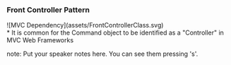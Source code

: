 ###  Front Controller Pattern

<div style="height:100%;">
![MVC Dependency](assets/FrontControllerClass.svg)
</div>
* It is common for the Command object to be identified as a "Controller" in MVC Web Frameworks


note:
    Put your speaker notes here.
    You can see them pressing 's'.
